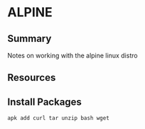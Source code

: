 # ALPINE

## Summary

Notes on working with the alpine linux distro

## Resources

## Install Packages

```console
apk add curl tar unzip bash wget
```
